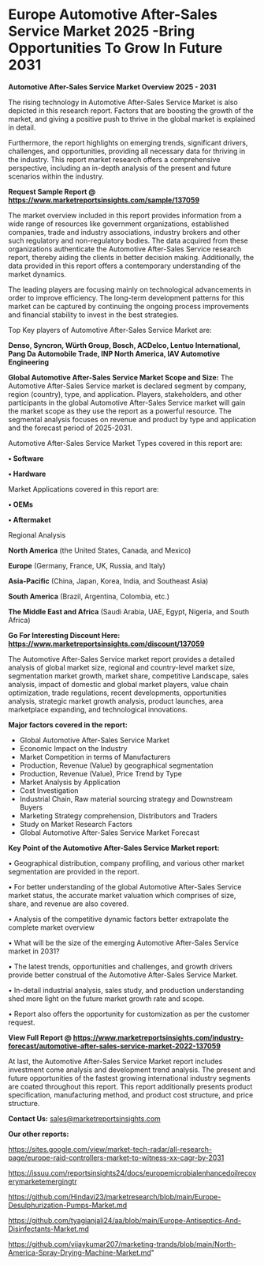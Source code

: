  # Europe Automotive After-Sales Service Market 2025 -Bring Opportunities To Grow In Future 2031

<Strong> Automotive After-Sales Service Market Overview 2025 - 2031</strong>

The rising technology in Automotive After-Sales Service Market is also depicted in this research report. Factors that are boosting the growth of the market, and giving a positive push to thrive in the global market is explained in detail.

Furthermore, the report highlights on emerging trends, significant drivers, challenges, and opportunities, providing all necessary data for thriving in the industry. This report market research offers a comprehensive perspective, including an in-depth analysis of the present and future scenarios within the industry.

<strong>Request Sample Report @ <a href=https://www.marketreportsinsights.com/sample/137059>https://www.marketreportsinsights.com/sample/137059</a></strong>

The market overview included in this report provides information from a wide range of resources like government organizations, established companies, trade and industry associations, industry brokers and other such regulatory and non-regulatory bodies. The data acquired from these organizations authenticate the Automotive After-Sales Service research report, thereby aiding the clients in better decision making. Additionally, the data provided in this report offers a contemporary understanding of the market dynamics.

The leading players are focusing mainly on technological advancements in order to improve efficiency. The long-term development patterns for this market can be captured by continuing the ongoing process improvements and financial stability to invest in the best strategies.

Top Key players of Automotive After-Sales Service Market are:

<strong>Denso, Syncron, Würth Group, Bosch, ACDelco, Lentuo International, Pang Da Automobile Trade, INP North America, IAV Automotive Engineering</strong>

<strong><b>Global Automotive After-Sales Service Market Scope and Size:</b></strong>
The Automotive After-Sales Service market is declared segment by company, region (country), type, and application. Players, stakeholders, and other participants in the global Automotive After-Sales Service market will gain the market scope as they use the report as a powerful resource. The segmental analysis focuses on revenue and product by type and application and the forecast period of 2025-2031.

Automotive After-Sales Service Market Types covered in this report are:

<strong>• Software

• Hardware</strong>

Market Applications covered in this report are:

<strong>• OEMs

• Aftermaket</strong> 

Regional Analysis

<strong>North America</strong> (the United States, Canada, and Mexico)

<strong>Europe</strong> (Germany, France, UK, Russia, and Italy)

<strong>Asia-Pacific</strong> (China, Japan, Korea, India, and Southeast Asia)

<strong>South America</strong> (Brazil, Argentina, Colombia, etc.)

<strong>The Middle East and Africa</strong> (Saudi Arabia, UAE, Egypt, Nigeria, and South Africa)

<strong>Go For Interesting Discount Here: <a href=https://www.marketreportsinsights.com/discount/137059>https://www.marketreportsinsights.com/discount/137059</a></strong>

The Automotive After-Sales Service market report provides a detailed analysis of global market size, regional and country-level market size, segmentation market growth, market share, competitive Landscape, sales analysis, impact of domestic and global market players, value chain optimization, trade regulations, recent developments, opportunities analysis, strategic market growth analysis, product launches, area marketplace expanding, and technological innovations.

<strong><b>Major factors covered in the report:</b></strong>
<ul>
  <li>Global Automotive After-Sales Service Market </li>
  <li>Economic Impact on the Industry</li>
  <li>Market Competition in terms of Manufacturers</li>
  <li>Production, Revenue (Value) by geographical segmentation</li>
  <li>Production, Revenue (Value), Price Trend by Type</li>
  <li>Market Analysis by Application</li>
  <li>Cost Investigation</li>
  <li>Industrial Chain, Raw material sourcing strategy and Downstream Buyers</li>
  <li>Marketing Strategy comprehension, Distributors and Traders</li>
  <li>Study on Market Research Factors</li>
  <li>Global Automotive After-Sales Service Market Forecast</li>
</ul>

<strong><b>Key Point of the Automotive After-Sales Service Market report:</b></strong>

• Geographical distribution, company profiling, and various other market segmentation are provided in the report.

• For better understanding of the global Automotive After-Sales Service market status, the accurate market valuation which comprises of size, share, and revenue are also covered.

• Analysis of the competitive dynamic factors better extrapolate the complete market overview

• What will be the size of the emerging Automotive After-Sales Service market in 2031?

• The latest trends, opportunities and challenges, and growth drivers provide better construal of the Automotive After-Sales Service Market.

• In-detail industrial analysis, sales study, and production understanding shed more light on the future market growth rate and scope.

• Report also offers the opportunity for customization as per the customer request.

<strong><b>View Full Report @ <a href=https://www.marketreportsinsights.com/industry-forecast/automotive-after-sales-service-market-2022-137059>https://www.marketreportsinsights.com/industry-forecast/automotive-after-sales-service-market-2022-137059</a></b></strong>


At last, the Automotive After-Sales Service Market report includes investment come analysis and development trend analysis. The present and future opportunities of the fastest growing international industry segments are coated throughout this report. This report additionally presents product specification, manufacturing method, and product cost structure, and price structure.

<strong>Contact Us:</strong>
sales@marketreportsinsights.com

<strong>Our other reports:</strong>

<a href=https://sites.google.com/view/market-tech-radar/all-research-page/europe-raid-controllers-market-to-witness-xx-cagr-by-2031>https://sites.google.com/view/market-tech-radar/all-research-page/europe-raid-controllers-market-to-witness-xx-cagr-by-2031</a>

<a href=https://issuu.com/reportsinsights24/docs/europemicrobialenhancedoilrecoverymarketemergingtr>https://issuu.com/reportsinsights24/docs/europemicrobialenhancedoilrecoverymarketemergingtr</a>

<a href=https://github.com/Hindavi23/marketresearch/blob/main/Europe-Desulphurization-Pumps-Market.md>https://github.com/Hindavi23/marketresearch/blob/main/Europe-Desulphurization-Pumps-Market.md</a>

<a href=https://github.com/tyagianjali24/aa/blob/main/Europe-Antiseptics-And-Disinfectants-Market.md>https://github.com/tyagianjali24/aa/blob/main/Europe-Antiseptics-And-Disinfectants-Market.md</a>

<a href=https://github.com/vijaykumar207/marketing-trands/blob/main/North-America-Spray-Drying-Machine-Market.md>https://github.com/vijaykumar207/marketing-trands/blob/main/North-America-Spray-Drying-Machine-Market.md</a>"
